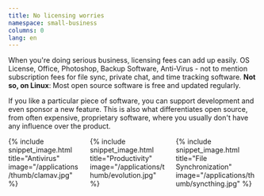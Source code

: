 ```yaml
---
title: No licensing worries
namespace: small-business
columns: 0
lang: en
---
```


When you're doing serious business, licensing fees can add up easily. OS License, Office, Photoshop, Backup Software, Anti-Virus - not to mention subscription fees for file sync, private chat, and time tracking software. **Not so, on Linux**: Most open source software is free and updated regularly.

If you like a particular piece of software, you can support development and even sponsor a new feature. This is also what differentiates open source, from often expensive, proprietary software, where you usually don't have any influence over the product.

<div class="columns">
  <div class="column">
    {% include snippet_image.html title="Antivirus" image="/applications/thumb/clamav.jpg" %}
  </div>
  <div class="column">
    {% include snippet_image.html title="Productivity" image="/applications/thumb/evolution.jpg" %}
  </div>
  <div class="column">
    {% include snippet_image.html title="File Synchronization" image="/applications/thumb/syncthing.jpg" %}
  </div>
</div>
